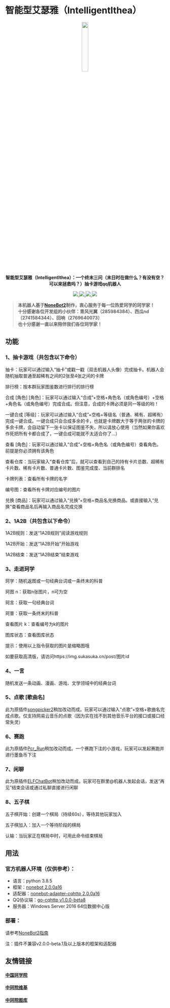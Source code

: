 # 智能型艾瑟雅（IntelligentIthea）
<div align=center><img src="https://app.xgnd.net/4_G7WH4NB3WX_8J_HQ4R9_J.png" width="20%"/>

**智能型艾瑟雅（IntelligentIthea）：一个终末三问（末日时在做什么？有没有空？可以来拯救吗？）抽卡游戏qq机器人**</div>
<p align=center>
<a href="https://qm.qq.com/cgi-bin/qm/qr?k=45tg4hcuhjbxHT8u9QIDhVV_Ne6zTzJr&jump_from=webapi">
<img src="https://img.shields.io/badge/qq%E7%BE%A4-768887710-orange?style=flat-square">
</a>
<a href="https://img.shields.io/badge/python-3.8.5+-blue">
<img src="https://img.shields.io/badge/python-3.8.5+-blue"/>
</a>
<a href="https://img.shields.io/badge/nonebot-2.0.0a16-mint">
<img src="https://img.shields.io/badge/nonebot-2.0.0a16-mint"/>
</a>
<a href="https://img.shields.io/badge/go--cqhttp-1.0.0--beta8-lime">
<img src="https://img.shields.io/badge/go--cqhttp-1.0.0--beta8-lime"/>
</a>
</p>

>**本机器人基于[NoneBot2](https://github.com/nonebot/nonebot2)制作，衷心服务于每一位热爱珂学的珂学家！**  
>**十分感谢各位开发组的小伙伴：青风光翼（285984384）、西瓜nd（2741584344）、回响（2769640073）**  
>**也十分感谢一直以来陪伴我们各位珂学家！**
## 功能
### 1、抽卡游戏（共包含以下命令）
抽卡：玩家可以通过输入“抽卡”或戳一戳（双击机器人头像）完成抽卡。机器人会随机抽取普通至超稀有之间的2张至4张之间的卡牌

排行榜：按本群玩家图鉴数进行排行的排行榜

合成 [角色] [角色]：玩家可以通过输入“合成”+空格+角色名（或角色编号）+空格+角色名（或角色编号）完成合成。但注意，合成的卡牌必须是同一等级的哟！

一键合成 [等级]：玩家可以通过输入“合成”+空格+等级名（普通、稀有、超稀有）完成一键合成。一键合成只会合成多余的卡，也就是卡牌数大于等于两张的卡牌的多余卡牌，会自动留下一张卡以保证图鉴不失，所以请放心使用（当然如果你喜欢作死把所有卡都合成了，一键合成可能就不太适合你了...）

查看 [角色]：玩家可以通过输入“合成”+空格+角色名（或角色编号）查看角色。前提是你必须拥有该角色

查看仓库：当玩家输入“查看仓库”后，就可以查看到自己的持有卡片总数、超稀有卡片数、稀有卡片数、普通卡片数、图鉴完成度、当前群排名

卡牌列表：查看所有卡牌的名字

编号图：查看所有卡牌对应编号的图片

兑换 [商品]：玩家可以通过输入“兑换”+空格+商品名兑换商品。或直接输入“兑换”查看商品名后再输入商品名完成兑换

### 2、1A2B（共包含以下命令）
1A2B规则：发送“1A2B规则”阅读游戏规则

1A2B开始：发送“1A2B开始”开始游戏

1A2B结束：发送“1A2B结束”结束游戏

### 3、走进珂学
珂学：随机返图或一句经典台词或一条终末的科普

珂图 n：获取n张图片，n可为空

珂言：获取一句经典台词

珂普：获取一条终末的科普

查看图片 k：查看编号为k的图片

图库状态：查看图库状态

提示：使用以上指令获取的图片是缩略图哦

如要获取高清版，请访问https://img.sukasuka.cn/post/图片id

### 4、一言
随机发送一条动画、漫画、游戏、文学领域中的经典台词
### 5、点歌 [歌曲名]
此为原插件[songpicker2](https://github.com/maxesisn/nonebot_plugin_songpicker2)稍加改动而成。玩家可以通过输入“点歌”+空格+歌曲名完成点歌。仅支持网易云音乐的点歌（因为实在找不到其他音乐平台的接口或接口经常失灵）
### 6、赛跑
此为原插件[Pcr_Run](https://github.com/Rs794613/PcrRun)稍加改动而成。一个赛跑下注的小游戏，玩家可以发起赛跑并进行墨鱼币下注
### 7、闲聊
此为原插件[ELFChatBot](https://github.com/Quan666/ELFChatBot)稍加改动而成。玩家可在群里@机器人发起会话，发送“再见”结束会话或通过私聊直接进行闲聊
### 8、五子棋
五子棋开始：创建一个棋局（持续60s），等待其他玩家加入

五子棋加入：加入一个等待阶段的棋局

认输：当玩家正在棋局中时，可用此命令结束棋局



## 用法
### 官方机器人环境（仅供参考）：
- 语言：python 3.8.5
- 框架：[nonebot 2.0.0a16](https://github.com/nonebot/nonebot2)
- 适配器：[nonebot-adapter-cqhttp 2.0.0a16](https://pypi.org/project/nonebot-adapter-cqhttp/2.0.0a16/)
- QQ协议端：[go-cqhttp v1.0.0-beta8](https://github.com/Mrs4s/go-cqhttp)
- 服务器：Windows Server 2016 64位数据中心版
### 部署：
请参考[NoneBot2指南](https://v2.nonebot.dev/guide/)

注：插件不兼容v2.0.0-beta.1及以上版本的框架和适配器

## 友情链接
#### [中国珂学院](https://wiki.sukasuka.cn/chtholly.ac.cn/)
#### [中珂院维基](https://wiki.sukasuka.cn/)
#### [中珂院图库](https://img.sukasuka.cn/)
